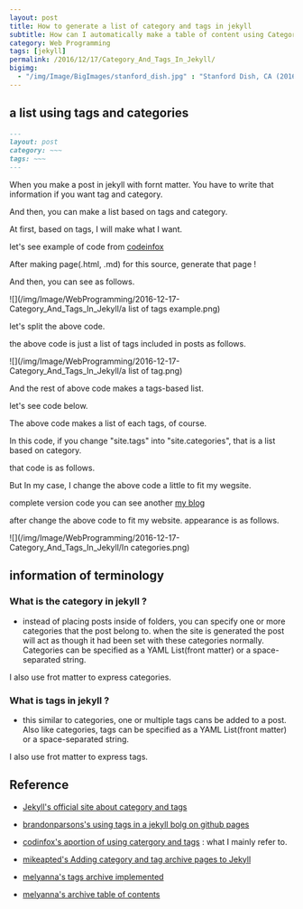 ```yaml
---
layout: post
title: How to generate a list of category and tags in jekyll
subtitle: How can I automatically make a table of content using Category and Tags ?
category: Web Programming
tags: [jekyll]
permalink: /2016/12/17/Category_And_Tags_In_Jekyll/
bigimg: 
  - "/img/Image/BigImages/stanford_dish.jpg" : "Stanford Dish, CA (2016)"
---
```


## a list using tags and categories
  
```markdown
---
layout: post
category: ~~~
tags: ~~~
---
```

   When you make a post in jekyll with fornt matter. You have to write that information if you want tag and category. 
   
   And then, you can make a list based on tags and category. 
   
   At first, based on tags, I will make what I want. 
   
   let's see example of code from [codeinfox](http://codinfox.github.io/blog/tags/)
   
  <script src="https://gist.github.com/hyunyoung2/63cfabdd6fb174fe69b621be8d48686d.js"></script>
   
  After making page(.html, .md) for this source, generate that page !
  
  And then, you can see as follows. 
  
  ![](/img/Image/WebProgramming/2016-12-17-Category_And_Tags_In_Jekyll/a list of tags example.png)

  let's split the above code.
 
  <script src="https://gist.github.com/hyunyoung2/47bf4e75c1ba154514b5db945ff146c8.js"></script>

  the above code is just a list of tags included in posts as follows. 
  
  ![](/img/Image/WebProgramming/2016-12-17-Category_And_Tags_In_Jekyll/a list of tag.png)
  
  And the rest of above code makes a tags-based list. 
  
  let's see code below. 
  
  <script src="https://gist.github.com/hyunyoung2/fca0b5126074a6dd342759c24b8c3a97.js"></script>
  
  The above code makes a list of each tags, of course. 
  
  In this code, if you change "site.tags" into "site.categories", that is a list based on category. 
  
  that code is as follows. 
  
  <script src="https://gist.github.com/hyunyoung2/015080b43418f91da09ff77bc1a16d87.js"></script>
  
  But In my case, I change the above code a little to fit my wegsite. 
  
  complete version code you can see another [my blog]("/2016-12-17-Tag_Cloud")
  
  after change the above code to fit my website. appearance is as follows.
  
  
  ![](/img/Image/WebProgramming/2016-12-17-Category_And_Tags_In_Jekyll/In categories.png)
  
## information of terminology

### What is the category in jekyll ?

 - instead of placing posts inside of folders, you can specify one or more categories that the post belong to. when the site is generated the post will act as though it had been set with these categories normally. Categories can be specified as a YAML List(front matter) or a space-separated string. 

 I also use frot matter to express categories. 

### What is tags in jekyll ?

 - this similar to categories, one or multiple tags cans be added to a post. Also like categories, tags can be specified as a YAML List(front matter) or a space-separated string. 

 I also use frot matter to express tags. 

## Reference

  - [Jekyll's official site about category and tags](https://jekyllrb.com/docs/frontmatter/#predefined-variables-for-posts)
  
  - [brandonparsons's using tags in a jekyll bolg on github pages](https://blog.brandonparsons.me/2015-using-tags-in-a-jekyll-blog-on-github-pages)
  
  - [codinfox's aportion of using catergory and tags](https://codinfox.github.io/dev/2015/03/06/use-tags-and-categories-in-your-jekyll-based-github-pages/) : what I mainly refer to.
      
  - [mikeapted's Adding category and tag archive pages to Jekyll](https://www.mikeapted.com/jekyll/2015/12/30/category-and-tag-archives-in-jekyll-no-plugins/)
  
  - [melyanna's tags archive implemented](https://melyanna.github.io/2016-02-15-tags/)
  
  - [melyanna's archive table of contents](https://melyanna.github.io/toc/)
